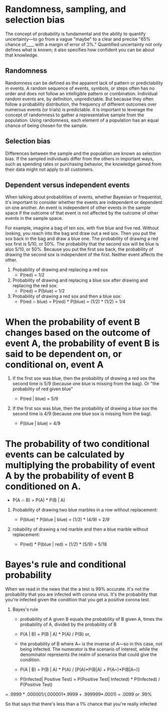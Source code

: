 # Randomness, sampling, and selection bias
The concept of probability is fundamental and the ability to quantify uncertainty—to go from a vague  "maybe" to a clear and precise "65% chance of____ with a margin of error of 3%." Quantified uncertainty not only defines what is known; it also specifies how confident you can be about that knowledge.

## Randomness
Randomness can be defined as the apparent lack of pattern or predictability in events. A random sequence of events, symbols, or steps often has no order and does not follow an intelligible pattern or combination. Individual random events are, by definition, unpredictable. But because they often follow a probability distribution, the frequency of different outcomes over numerous events (or trials) is predictable.
it is important to leverage the concept of randomness to gather a representative sample from the population. Using randomness, each element of a population has an equal chance of being chosen for the sample.

## Selection bias
Differences between the sample and the population are known as selection bias. If the sampled individuals differ from the others in important ways, such as spending rates or purchasing behavior, the knowledge gained from their data might not apply to all customers.

## Dependent versus independent events
When talking about probabilities of events, whether Bayesian or frequentist, it's important to consider whether the events are independent or dependent on one another. An event is independent of other events in the sample space if the outcome of that event is not affected by the outcome of other events in the sample space.

For example, imagine a bag of ten sox, with five blue and five red. Without looking, you reach into the bag and draw out a red sox. Then you put the sox back in the bag and draw a blue one. The probability of drawing a red sox first is 5/10, or 50%. The probability that the second sox will be blue is also 5/10, or 50%. Because you put the first sox back, the probability of drawing the second sox is independent of the first. Neither event affects the other.

1. Probability of drawing and replacing a red sox
   - P(red) = 1/2 
2. Probability of drawing and replacing a blue sox after drawing and replacing the red sox:
   - P(red) = P(blue) = 1/2
3. Probability of drawing a red sox and then a blue sox:
   - P(red ∩ blue) = P(red) * P(blue) = (1/2) * (1/2) = 1/4

# When the probability of event B changes based on the outcome of event A, the probability of event B is said to be dependent on, or conditional on, event A

1. If the first sox was blue, then the probability of drawing a red sox the second time is 5/9 (because one blue is missing from the bag). Or "the probability of red given blue"
   - P(red | blue) = 5/9
 
2. If the first sox was blue, then the probability of drawing a blue sox the second time is 4/9 (because one blue sox is missing from the bag).
   - P(blue | blue) = 4/9

# The probability of two conditional events can be calculated by multiplying the probability of event A by the probability of event B conditioned on A.
  - P(A ∩ B) = P(A) * P(B | A)

1. Probability of drawing two blue marbles in a row without replacement:
   - P(blue) * P(blue | blue) = (1/2) * (4/9) = 2/9

2. robability of drawing a red marble and then a blue marble without replacement:
   - P(red) * P(blue | red) = (1/2) * (5/9) = 5/18

# Bayes's rule and conditional probability

 When we read in the news that the a test is 99% accurate. It's not the probability that you are infected with corona virus. It's the probability that you're infected given the condition that you get a positive corona test.
 
 1. Bayes's rule
    - probability of A given B equals the probability of B given A, times the probability of A, divided by the probability of B
    - P(A | B) = P(B | A) * P(A) / P(B) or, 

    - the probability of B where A~ is the inverse of A—so in this case, not being infected. The numerator is the scenario of interest, while the denominator represents the realm of scenarios that could give the condition.
    - P(A | B) = P(B | A) * P(A) / [P(A)*P(B|A) + P(A~)*P(B|A~)]
    - P(Infected| Positive Test) = P(Positive Test| Infected) * P(Infected) / P(Positive Test)

= .9999 * .000001/(.000001*.9999 + .999999*.0001) = .0099 or .99%

So that says that there's less than a 1% chance that you're really infected
